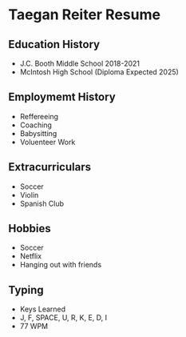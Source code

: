 # Taegan Reiter Resume

## Education History
- J.C. Booth Middle School 2018-2021
- McIntosh High School (Diploma Expected 2025)

## Employmemt History
- Reffereeing
- Coaching
- Babysitting
- Voluenteer Work

## Extracurriculars
- Soccer
- Violin
- Spanish Club 

## Hobbies
- Soccer
- Netflix
- Hanging out with friends

## Typing
- Keys Learned
- J, F, SPACE, U, R, K, E, D, I
- 77 WPM
